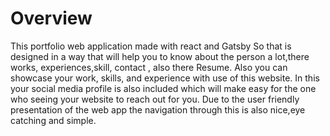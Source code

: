# Overview

This portfolio web application made with react and Gatsby So that is designed  in a way that will help you to know about the person a lot,there works, experiences,skill, contact , also there Resume.
Also you can showcase your  work, skills, and experience with use of this website.
In this your social media profile is also included which will make easy for the one who seeing your website to reach out for you.
Due to the user friendly presentation of the web app the navigation through this is also nice,eye catching and simple.
